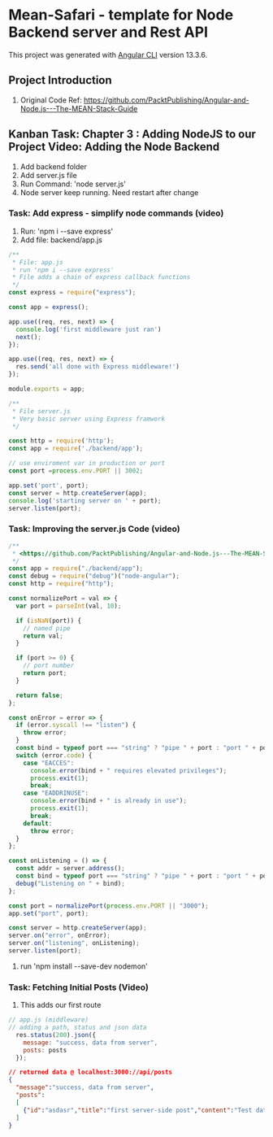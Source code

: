 # Mean-Safari - template for Node Backend server and Rest API

This project was generated with [Angular CLI](https://github.com/angular/angular-cli) version 13.3.6.

## Project Introduction

1. Original Code Ref: <https://github.com/PacktPublishing/Angular-and-Node.js---The-MEAN-Stack-Guide>

## Kanban Task: Chapter 3 : Adding NodeJS to our Project Video: Adding the Node Backend

1. Add backend folder
2. Add server.js file
3. Run Command: 'node server.js'
4. Node server keep running. Need restart after change

### Task: Add express - simplify node commands (video)

1. Run: 'npm i --save express'
2. Add file: backend/app.js

```javascript
/**
 * File: app.js
 * run 'npm i --save express'
 * File adds a chain of express callback functions
 */
const express = require("express");

const app = express();

app.use((req, res, next) => {
  console.log('first middleware just ran')
  next();
});

app.use((req, res, next) => {
  res.send('all done with Express middleware!')
});

module.exports = app;
```

``` Javascript
/**
 * File server.js
 * Very basic server using Express framwork
 */

const http = require('http');
const app = require('./backend/app');

// use enviroment var in production or port
const port =process.env.PORT || 3002;

app.set('port', port);
const server = http.createServer(app);
console.log('starting server on ' + port);
server.listen(port);
```

### Task: Improving the server.js Code (video)

```Javascript
/**
 * <https://github.com/PacktPublishing/Angular-and-Node.js---The-MEAN-Stack-Guide/tree/master/03.%20Adding%20NodeJS%20to%20our%20Project>
 */
const app = require("./backend/app");
const debug = require("debug")("node-angular");
const http = require("http");

const normalizePort = val => {
  var port = parseInt(val, 10);

  if (isNaN(port)) {
    // named pipe
    return val;
  }

  if (port >= 0) {
    // port number
    return port;
  }

  return false;
};

const onError = error => {
  if (error.syscall !== "listen") {
    throw error;
  }
  const bind = typeof port === "string" ? "pipe " + port : "port " + port;
  switch (error.code) {
    case "EACCES":
      console.error(bind + " requires elevated privileges");
      process.exit(1);
      break;
    case "EADDRINUSE":
      console.error(bind + " is already in use");
      process.exit(1);
      break;
    default:
      throw error;
  }
};

const onListening = () => {
  const addr = server.address();
  const bind = typeof port === "string" ? "pipe " + port : "port " + port;
  debug("Listening on " + bind);
};

const port = normalizePort(process.env.PORT || "3000");
app.set("port", port);

const server = http.createServer(app);
server.on("error", onError);
server.on("listening", onListening);
server.listen(port);
```

1. run 'npm install --save-dev nodemon'

### Task: Fetching Initial Posts (Video)

1. This adds our first route

```javascript
// app.js (middleware)
// adding a path, status and json data
  res.status(200).json({
    message: "success, data from server",
    posts: posts
  });
```

``` Json
// returned data @ localhost:3000://api/posts
{
  "message":"success, data from server",
  "posts":
  [
    {"id":"asdasr","title":"first server-side post","content":"Test data #1 from the Node server"},{"id":"bgdsa","title":"second server-side post","content":"Test data #2 from the Node server"}
  ]
}
